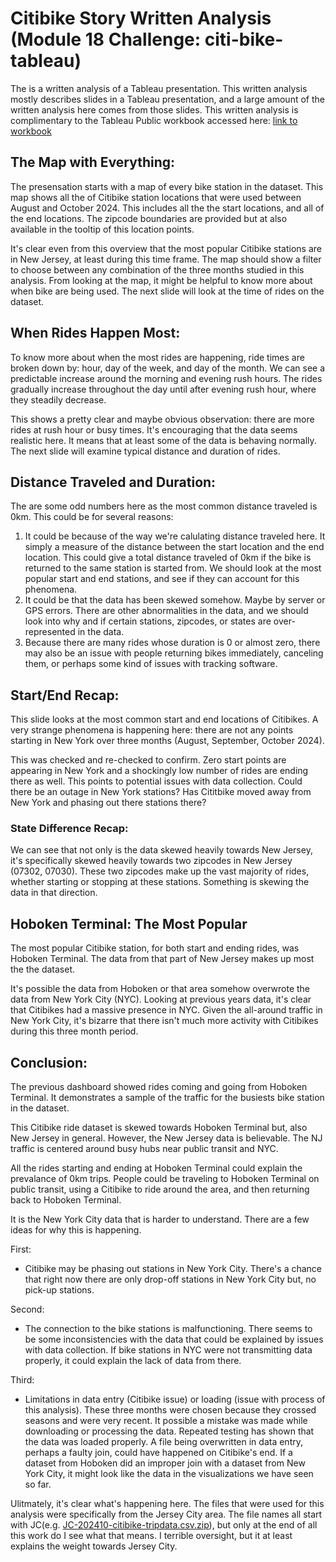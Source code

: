 # Citibike Story Written Analysis (Module 18 Challenge: citi-bike-tableau)

The is a written analysis of a Tableau presentation. This written analysis mostly describes slides in a Tableau presentation, and a large amount of the written analysis here comes from those slides.  This written analysis is complimentary to the Tableau Public workbook accessed here: [link to workbook](https://public.tableau.com/views/citibike_tableau_final/CitibikeStory?:language=en-US&:sid=&:redirect=auth&:display_count=n&:origin=viz_share_link)

## **The Map with Everything**:

The presensation starts with a map of every bike station in the dataset. This map shows all the of Citibike station locations that were used between August and October 2024. This includes all the the start locations, and all of the end locations. The zipcode boundaries are provided but at also available in the tooltip of this location points.

It's clear even from this overview that the most popular Citibike stations are in New Jersey, at least during this time frame. The map should show a filter to choose between any combination of the three months studied in this analysis. From looking at the map, it might be helpful to know more about when bike are being used. The next slide will look at the time of rides on the dataset.

## **When Rides Happen Most:**

To know more about when the most rides are happening, ride times are broken down by: hour, day of the week, and day of the month. We can see a predictable increase around the morning and evening rush hours. The rides gradually increase throughout the day until after evening rush hour, where they steadily decrease.

This shows a pretty clear and maybe obvious observation: there are more rides at rush hour or busy times. It's encouraging that the data seems realistic here. It means that at least some of the data is behaving normally. The next slide will examine typical distance and duration of rides.

## **Distance Traveled and Duration:**

The are some odd numbers here as the most common distance traveled is 0km. This could be for several reasons:

1. It could be because of the way we're calulating distance traveled here. It simply a measure of the distance between the start location and the end location. This could give a total distance traveled of 0km if the bike is returned to the same station is started from. We should look at the most popular start and end stations, and see if they can account for this phenomena.
2. It could be that the data has been skewed somehow. Maybe by server or GPS errors. There are other abnormalities in the data, and we should look into why and if certain stations, zipcodes, or states are over-represented in the data.
3. Because there are many rides whose duration is 0 or almost zero, there may also be an issue with people returning bikes immediately, canceling them, or perhaps some kind of issues with tracking software.

## **Start/End Recap:**

This slide looks at the most common start and end locations of Citibikes. A very strange phenomena is happening here: there are not any points starting in New York over three months (August, September, October 2024).

This was checked and re-checked to confirm. Zero start points are appearing in New York and a shockingly low number of rides are ending there as well. This points to potential issues with data collection. Could there be an outage in New York stations? Has Cititbike moved away from New York and phasing out there stations there?

### State Difference Recap:

We can see that not only is the data skewed heavily towards New Jersey, it's specifically skewed heavily towards two zipcodes in New Jersey (07302, 07030). These two zipcodes make up the vast majority of  rides, whether starting or stopping at these stations. Something is skewing the data in that direction.

## Hoboken Terminal: The Most Popular

The most popular Citibike station, for both start and ending rides, was Hoboken Terminal. The data from that part of New Jersey makes up most the the dataset.

It's possible the data from Hoboken or that area somehow overwrote the data from New York City (NYC). Looking at previous years data, it's clear that Citibikes had a massive presence in NYC. Given the all-around traffic in New York City, it's bizarre that there isn't much more activity with Citibikes during this three month period.

## Conclusion:

The previous dashboard showed rides coming and going from Hoboken Terminal. It demonstrates a sample of the traffic for the busiests bike station in the dataset.

This Citibike ride dataset is skewed towards Hoboken Terminal but, also New Jersey in general. However, the New Jersey data is believable. The NJ traffic is centered around busy hubs near public transit and NYC.

All the rides starting and ending at Hoboken Terminal could explain the prevalance of 0km trips. People could be traveling to Hoboken Terminal on public transit, using a Citibike to ride around the area, and then returning back to Hoboken Terminal.

It is the New York City data that is harder to understand. There are a few ideas for why this is happening.

First:

- Citibike may be phasing out stations in New York City. There's a chance that right now there are only drop-off stations in New York City but, no pick-up stations.

Second:

- The connection to the bike stations is malfunctioning. There seems to be some inconsistencies with the data that could be explained by issues with data collection. If bike stations in NYC were not transmitting data properly, it could explain the lack of data from there.

Third:

- Limitations in data entry (Citibike issue) or loading (issue with process of this analysis). These three months were chosen because they crossed seasons and were very recent. It possible a mistake was made while downloading or processing the data. Repeated testing has shown that the data was loaded properly.  A file being overwritten in data entry, perhaps a faulty join, could have happened on Citibike's end. If a dataset from Hoboken did an improper join with a dataset from New York City, it might look like the data in the visualizations we have seen so far.

Ulitmately, it's clear what's happening here. The files that were used for this analysis were specifically from the Jersey City area. The file names all start with JC(e.g. [JC-202410-citibike-tripdata.csv.zip](https://s3.amazonaws.com/tripdata/JC-202410-citibike-tripdata.csv.zip)), but only at the end of all this work do I see what that means. I terrible oversight, but it at least explains the weight towards Jersey City.
